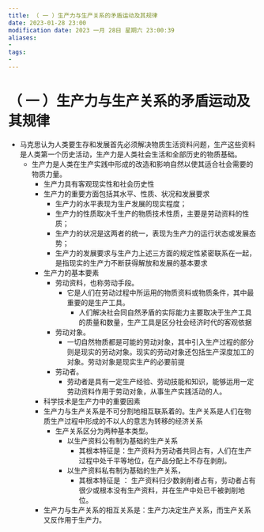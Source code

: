 ```yaml
---
title: （ 一 ）生产力与生产关系的矛盾运动及其规律
date: 2023-01-28 23:00
modification date: 2023 一月 28日 星期六 23:00:39
aliases: 
- 
tags: 
- 
---
```


# （ 一 ）生产力与生产关系的矛盾运动及其规律

- 马克思认为人类要生存和发展首先必须解决物质生活资料问题，生产这些资料是人类第一个历史活动，生产力是人类社会生活和全部历史的物质基础。
	- 生产力是人类在生产实践中形成的改造和影响自然以使其适合社会需要的物质力量。
		- 生产力具有客观现实性和社会历史性
		- 生产力的重要方面包括其水平、性质、状况和发展要求
			- 生产力的水平表现为生产发展的现实程度；
			- 生产力的性质取决千生产的物质技术性质，主要是劳动资料的性质；
			- 生产力的状况是这两者的统一，表现为生产力的运行状态或发展态势；
			- 生产力的发展要求与生产力上述三方面的规定性紧密联系在一起，是指现实的生产力不断获得解放和发展的基本要求
		- 生产力的基本要素
			- 劳动资料，也称劳动手段。
				- 它是人们在劳动过程中所运用的物质资料或物质条件，其中最重要的是生产工具。
					- 人们解决社会同自然矛盾的实际能力主要取决于生产工具的质量和数量，生产工具是区分社会经济时代的客观依据
			- 劳动对象。
				- 一切自然物质都是可能的劳动对象，其中引入生产过程的部分则是现实的劳动对象。现实的劳动对象还包括生产深度加工的对象。劳动对象是现实生产的必要前提
			- 劳动者。
				- 劳动者是具有一定生产经验、劳动技能和知识，能够运用一定劳动资料作用于劳动对象，从事生产实践活动的人。
		- 科学技术是生产力中的重要因素
		- 生产力与生产关系是不可分割地相互联系着的。生产关系是人们在物质生产过程中形成的不以人的意志为转移的经济关系
			- 生产关系区分为两种基本类型。
				- 以生产资料公有制为基础的生产关系
					- 其根本特征是：生产资料为劳动者共同占有，人们在生产过程中处千平等地位，在产品分配上不存在剥削。
				- 以生产资料私有制为基础的生产关系，
					- 其根本特征是 ： 生产资料归少数剥削者占有，劳动者占有很少或根本没有生产资料，并在生产中处已千被剥削地位。
		- 生产力与生产关系的相互关系是：生产力决定生产关系，而生产关系又反作用于生产力。